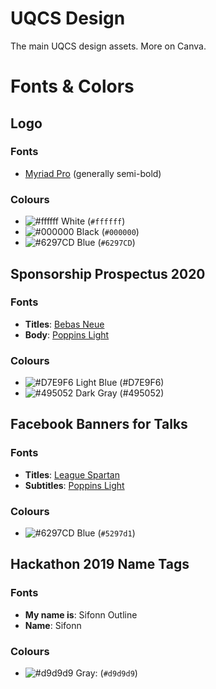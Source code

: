# UQCS Design
The main UQCS design assets. More on Canva.

# Fonts & Colors
## Logo
### Fonts
* [Myriad Pro](https://fonts.adobe.com/fonts/myriad) (generally semi-bold)

### Colours
* ![#ffffff](https://placehold.it/15/ffffff/000000?text=+) White (`#ffffff`)
* ![#000000](https://placehold.it/15/000000/000000?text=+) Black (`#000000`)
* ![#6297CD](https://placehold.it/15/6297CD/000000?text=+) Blue (`#6297CD`)

## Sponsorship Prospectus 2020
### Fonts
* **Titles**: [Bebas Neue](https://www.dafont.com/bebas-neue.font)
* **Body**: [Poppins Light](https://fonts.google.com/specimen/Poppins)
### Colours
* ![#D7E9F6](https://placehold.it/15/D7E9F6/000000?text=+) Light Blue (#D7E9F6)
* ![#495052](https://placehold.it/15/495052/000000?text=+) Dark Gray (#495052)


## Facebook Banners for Talks
### Fonts
* **Titles**: [League Spartan](https://www.fontsquirrel.com/fonts/league-spartan)
* **Subtitles**: [Poppins Light](https://fonts.google.com/specimen/Poppins)

### Colours
* ![#6297CD](https://placehold.it/15/6297CD/000000?text=+) Blue (`#5297d1`)

## Hackathon 2019 Name Tags
### Fonts
* **My name is**: Sifonn Outline
* **Name**: Sifonn

### Colours
* ![#d9d9d9](https://placehold.it/15/d9d9d9/000000?text=+) Gray: (`#d9d9d9`)
